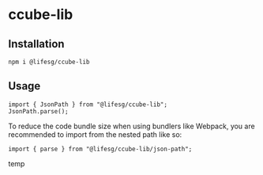 # ccube-lib

## Installation

```
npm i @lifesg/ccube-lib
```

## Usage

```
import { JsonPath } from "@lifesg/ccube-lib";
JsonPath.parse();
```

To reduce the code bundle size when using bundlers like Webpack, you are recommended to import from the nested path like so:

```
import { parse } from "@lifesg/ccube-lib/json-path";
```

temp
